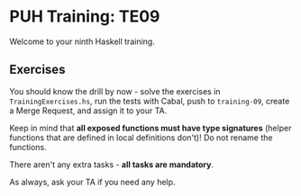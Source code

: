 # PUH Training: TE09

Welcome to your ninth Haskell training.

## Exercises

You should know the drill by now - solve the exercises in `TrainingExercises.hs`,
run the tests with Cabal, push to `training-09`, create a Merge Request,
and assign it to your TA.

Keep in mind that **all exposed functions must have type signatures**
(helper functions that are defined in local definitions don't)!
Do not rename the functions.

There aren't any extra tasks - **all tasks are mandatory**.

As always, ask your TA if you need any help.
